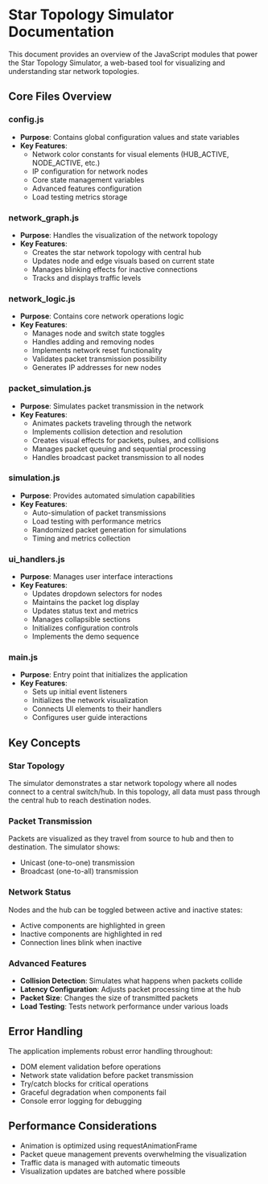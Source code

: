 # Star Topology Simulator Documentation

This document provides an overview of the JavaScript modules that power the Star Topology Simulator, a web-based tool for visualizing and understanding star network topologies.

## Core Files Overview

### config.js
- **Purpose**: Contains global configuration values and state variables
- **Key Features**:
  - Network color constants for visual elements (HUB_ACTIVE, NODE_ACTIVE, etc.)
  - IP configuration for network nodes
  - Core state management variables
  - Advanced features configuration
  - Load testing metrics storage

### network_graph.js
- **Purpose**: Handles the visualization of the network topology
- **Key Features**:
  - Creates the star network topology with central hub
  - Updates node and edge visuals based on current state
  - Manages blinking effects for inactive connections
  - Tracks and displays traffic levels

### network_logic.js
- **Purpose**: Contains core network operations logic
- **Key Features**:
  - Manages node and switch state toggles
  - Handles adding and removing nodes
  - Implements network reset functionality
  - Validates packet transmission possibility
  - Generates IP addresses for new nodes

### packet_simulation.js
- **Purpose**: Simulates packet transmission in the network
- **Key Features**:
  - Animates packets traveling through the network
  - Implements collision detection and resolution
  - Creates visual effects for packets, pulses, and collisions
  - Manages packet queuing and sequential processing
  - Handles broadcast packet transmission to all nodes

### simulation.js
- **Purpose**: Provides automated simulation capabilities
- **Key Features**:
  - Auto-simulation of packet transmissions
  - Load testing with performance metrics
  - Randomized packet generation for simulations
  - Timing and metrics collection

### ui_handlers.js
- **Purpose**: Manages user interface interactions
- **Key Features**:
  - Updates dropdown selectors for nodes
  - Maintains the packet log display
  - Updates status text and metrics
  - Manages collapsible sections
  - Initializes configuration controls
  - Implements the demo sequence

### main.js
- **Purpose**: Entry point that initializes the application
- **Key Features**:
  - Sets up initial event listeners
  - Initializes the network visualization
  - Connects UI elements to their handlers
  - Configures user guide interactions

## Key Concepts

### Star Topology
The simulator demonstrates a star network topology where all nodes connect to a central switch/hub. In this topology, all data must pass through the central hub to reach destination nodes.

### Packet Transmission
Packets are visualized as they travel from source to hub and then to destination. The simulator shows:
- Unicast (one-to-one) transmission
- Broadcast (one-to-all) transmission

### Network Status
Nodes and the hub can be toggled between active and inactive states:
- Active components are highlighted in green
- Inactive components are highlighted in red
- Connection lines blink when inactive

### Advanced Features
- **Collision Detection**: Simulates what happens when packets collide
- **Latency Configuration**: Adjusts packet processing time at the hub
- **Packet Size**: Changes the size of transmitted packets
- **Load Testing**: Tests network performance under various loads

## Error Handling
The application implements robust error handling throughout:
- DOM element validation before operations
- Network state validation before packet transmission
- Try/catch blocks for critical operations
- Graceful degradation when components fail
- Console error logging for debugging

## Performance Considerations
- Animation is optimized using requestAnimationFrame
- Packet queue management prevents overwhelming the visualization
- Traffic data is managed with automatic timeouts
- Visualization updates are batched where possible
